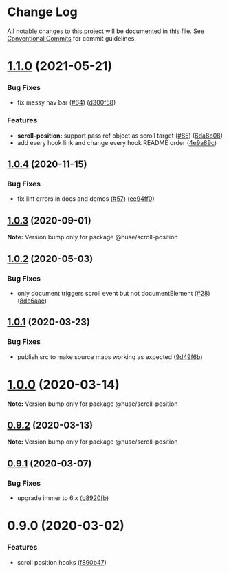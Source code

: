 # Change Log

All notable changes to this project will be documented in this file.
See [Conventional Commits](https://conventionalcommits.org) for commit guidelines.

# [1.1.0](https://github.com/ecomfe/react-hooks/compare/@huse/scroll-position@1.0.4...@huse/scroll-position@1.1.0) (2021-05-21)


### Bug Fixes

* fix messy nav bar ([#64](https://github.com/ecomfe/react-hooks/issues/64)) ([d300f58](https://github.com/ecomfe/react-hooks/commit/d300f5800310f880d79e36b459c502c5b4f5cfe2))


### Features

* **scroll-position:** support pass ref object as scroll target ([#85](https://github.com/ecomfe/react-hooks/issues/85)) ([6da8b08](https://github.com/ecomfe/react-hooks/commit/6da8b084e13714657af71d255225e5bf2bda0162))
* add every hook link and change every hook README order ([4e9a89c](https://github.com/ecomfe/react-hooks/commit/4e9a89c6bbe846214d65393f0afef24c291718e6))





## [1.0.4](https://github.com/ecomfe/react-hooks/compare/@huse/scroll-position@1.0.2...@huse/scroll-position@1.0.4) (2020-11-15)


### Bug Fixes

* fix lint errors in docs and demos ([#57](https://github.com/ecomfe/react-hooks/issues/57)) ([ee94ff0](https://github.com/ecomfe/react-hooks/commit/ee94ff02bf09696374ca4250c496a4dec0cbe02a))





## [1.0.3](https://github.com/ecomfe/react-hooks/compare/@huse/scroll-position@1.0.2...@huse/scroll-position@1.0.3) (2020-09-01)

**Note:** Version bump only for package @huse/scroll-position





## [1.0.2](https://github.com/ecomfe/react-hooks/compare/@huse/scroll-position@1.0.1...@huse/scroll-position@1.0.2) (2020-05-03)


### Bug Fixes

* only document triggers scroll event but not documentElement ([#28](https://github.com/ecomfe/react-hooks/issues/28)) ([8de6aae](https://github.com/ecomfe/react-hooks/commit/8de6aae3b0f1c5c02a86127b2a5a068cedab7b68))





## [1.0.1](https://github.com/ecomfe/react-hooks/compare/@huse/scroll-position@0.9.1...@huse/scroll-position@1.0.1) (2020-03-23)


### Bug Fixes

* publish src to make source maps working as expected ([9d49f6b](https://github.com/ecomfe/react-hooks/commit/9d49f6b294a445c302f05da958c6e427e7eae669))





# [1.0.0](https://github.com/ecomfe/react-hooks/compare/@huse/scroll-position@0.9.1...@huse/scroll-position@1.0.0) (2020-03-14)

**Note:** Version bump only for package @huse/scroll-position





## [0.9.2](https://github.com/ecomfe/react-hooks/compare/@huse/scroll-position@0.9.1...@huse/scroll-position@0.9.2) (2020-03-13)

**Note:** Version bump only for package @huse/scroll-position





## [0.9.1](https://github.com/ecomfe/react-hooks/compare/@huse/scroll-position@0.9.0...@huse/scroll-position@0.9.1) (2020-03-07)


### Bug Fixes

* upgrade immer to 6.x ([b8920fb](https://github.com/ecomfe/react-hooks/commit/b8920fb67a14bd111b543efdcd58b67b8277ba46))





# 0.9.0 (2020-03-02)


### Features

* scroll position hooks ([f890b47](https://github.com/ecomfe/react-hooks/commit/f890b471f25bd1cf10392492ce495419c9667ab1))

